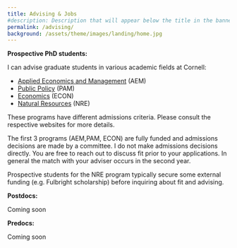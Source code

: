 ```yaml
---
title: Advising & Jobs
#description: Description that will appear below the title in the banner
permalink: /advising/
background: /assets/theme/images/landing/home.jpg
---
```


**Prospective PhD students:** 

I can advise graduate students in various academic fields at Cornell: 
- [Applied Economics and Management](https://dyson.cornell.edu/programs/graduate/phd/) (AEM)
- [Public Policy](https://publicpolicy.cornell.edu/phd/) (PAM)
- [Economics](https://economics.cornell.edu/prospective-incoming-grad-students) (ECON)
- [Natural Resources](https://cals.cornell.edu/natural-resources-environment/degrees-programs/graduate) (NRE) 

These programs have different admissions criteria. Please consult the respective websites for more details.

The first 3 programs (AEM,PAM, ECON) are fully funded and admissions decisions are made by a committee. I do not make admissions decisions directly. You are free to reach out to discuss fit prior to your applications. In general the match with your adviser occurs in the second year.

Prospective students for the NRE program typically secure some external funding (e.g. Fulbright scholarship) before inquiring about fit and advising.

**Postdocs:** 

Coming soon

**Predocs:** 

Coming soon
